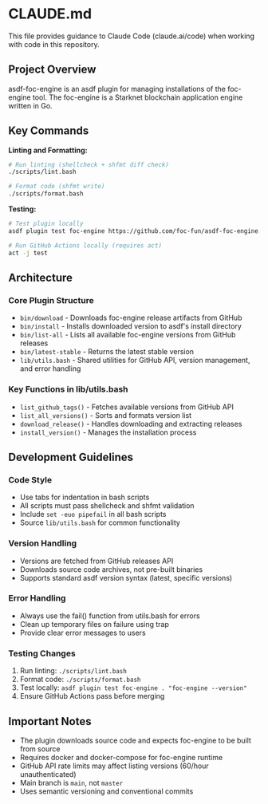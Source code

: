 # CLAUDE.md

This file provides guidance to Claude Code (claude.ai/code) when working with code in this repository.

## Project Overview

asdf-foc-engine is an asdf plugin for managing installations of the foc-engine tool. The foc-engine is a Starknet blockchain application engine written in Go.

## Key Commands

**Linting and Formatting:**
```bash
# Run linting (shellcheck + shfmt diff check)
./scripts/lint.bash

# Format code (shfmt write)
./scripts/format.bash
```

**Testing:**
```bash
# Test plugin locally
asdf plugin test foc-engine https://github.com/foc-fun/asdf-foc-engine.git "foc-engine --version"

# Run GitHub Actions locally (requires act)
act -j test
```

## Architecture

### Core Plugin Structure
- `bin/download` - Downloads foc-engine release artifacts from GitHub
- `bin/install` - Installs downloaded version to asdf's install directory
- `bin/list-all` - Lists all available foc-engine versions from GitHub releases
- `bin/latest-stable` - Returns the latest stable version
- `lib/utils.bash` - Shared utilities for GitHub API, version management, and error handling

### Key Functions in lib/utils.bash
- `list_github_tags()` - Fetches available versions from GitHub API
- `list_all_versions()` - Sorts and formats version list
- `download_release()` - Handles downloading and extracting releases
- `install_version()` - Manages the installation process

## Development Guidelines

### Code Style
- Use tabs for indentation in bash scripts
- All scripts must pass shellcheck and shfmt validation
- Include `set -euo pipefail` in all bash scripts
- Source `lib/utils.bash` for common functionality

### Version Handling
- Versions are fetched from GitHub releases API
- Downloads source code archives, not pre-built binaries
- Supports standard asdf version syntax (latest, specific versions)

### Error Handling
- Always use the fail() function from utils.bash for errors
- Clean up temporary files on failure using trap
- Provide clear error messages to users

### Testing Changes
1. Run linting: `./scripts/lint.bash`
2. Format code: `./scripts/format.bash`
3. Test locally: `asdf plugin test foc-engine . "foc-engine --version"`
4. Ensure GitHub Actions pass before merging

## Important Notes

- The plugin downloads source code and expects foc-engine to be built from source
- Requires docker and docker-compose for foc-engine runtime
- GitHub API rate limits may affect listing versions (60/hour unauthenticated)
- Main branch is `main`, not `master`
- Uses semantic versioning and conventional commits